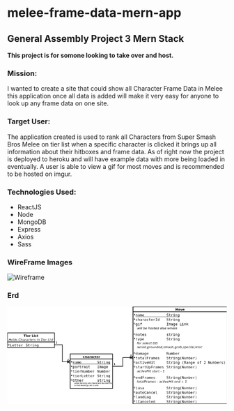 # melee-frame-data-mern-app

## General Assembly Project 3 Mern Stack

**This project is for somone looking to take over and host.**

### Mission:
I wanted to create a site that could show all Character Frame Data in Melee this application once all data is added will make it very easy for anyone to look up any frame data on one site.

### Target User:
The application created is used to rank all Characters from Super Smash Bros Melee on tier list when a specific character is clicked it brings up all information about their hitboxes and frame data. 
As of right now the project is deployed to heroku and will have example data with more being loaded in eventually.
A user is able to view a gif for most moves and is recommended to be hosted on imgur.

### Technologies Used:
* ReactJS
* Node
* MongoDB
* Express
* Axios
* Sass

### WireFrame Images
![Wireframe](https://raw.githubusercontent.com/greattechpk/melee-frame-data-mern-app/master/Planning%20Files/Wireframe.jpg)

### Erd
![ERD](https://raw.githubusercontent.com/greattechpk/melee-frame-data-mern-app/master/Planning%20Files/meleeERD.png)
